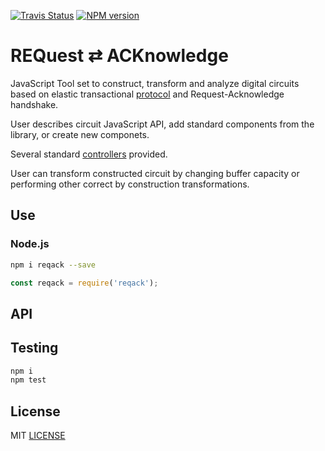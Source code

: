 [![Travis Status](https://travis-ci.org/drom/reqack.svg?branch=master)](https://travis-ci.org/drom/reqack)
[![NPM version](https://img.shields.io/npm/v/reqack.svg)](https://www.npmjs.org/package/reqack)

# REQuest ⇄ ACKnowledge

JavaScript Tool set to construct, transform and analyze digital circuits based on elastic transactional [protocol](./docs/protocol.md) and Request-Acknowledge handshake.

User describes circuit JavaScript API, add standard components from the library, or create new componets.

Several standard [controllers](./docs/controller.md) provided.

User can transform constructed circuit by changing buffer capacity or performing other correct by construction transformations.

## Use

### Node.js

```sh
npm i reqack --save
```

```js
const reqack = require('reqack');
```

## API

## Testing

```sh
npm i
npm test
```

## License

MIT [LICENSE](LICENSE)
